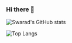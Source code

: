 ### Hi there 👋

<!--
**swarad07/swarad07** is a ✨ _special_ ✨ repository because its `README.md` (this file) appears on your GitHub profile.

Here are some ideas to get you started:

- 🔭 I’m currently working on ...
- 🌱 I’m currently learning ...
- 👯 I’m looking to collaborate on ...
- 🤔 I’m looking for help with ...
- 💬 Ask me about ...
- 📫 How to reach me: ...
- 😄 Pronouns: ...
- ⚡ Fun fact: ...
-->

![Swarad's GitHub stats](https://github-readme-stats.vercel.app/api?username=swarad07&show_icons=true&theme=transparent&count_private=true)


![Top Langs](https://github-readme-stats.vercel.app/api/top-langs/?username=swarad07&count_private=true&show_icons=true&theme=transparent)
